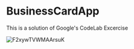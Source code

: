 # BusinessCardApp

This is a solution of Google's CodeLab Excercise

![F2xywTVWMAArsuK](https://github.com/MeenoTEK/BusinessCardApp/assets/89714718/176c6f47-a39c-456e-adef-f3ac9bd630b4)

